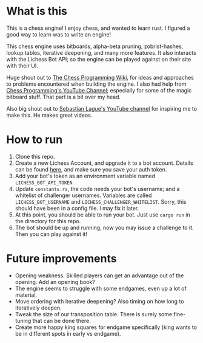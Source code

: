 # What is this

This is a chess engine! I enjoy chess, and wanted to learn rust. I figured a good way to learn was to write an engine!

This chess engine uses bitboards, alpha-beta pruning, zobrist-hashes, lookup tables, iterative deepening, and many more features. It also interacts with the Lichess Bot API; so the engine can be played against on their site with their UI.

Huge shout out to [The Chess Programming Wiki](https://www.chessprogramming.org/Main_Page), for ideas and approaches to problems encountered when building the engine. I also had help from [Chess Programming's YouTube Channel](https://www.youtube.com/@chessprogramming591); especially for some of the magic bitboard stuff. That part is a bit over my head.

Also big shout out to [Sebastian Lague's YouTube channel](https://www.youtube.com/@SebastianLague) for inspiring me to make this. He makes great videos.

# How to run

1. Clone this repo.
1. Create a new Lichess Account, and upgrade it to a bot account. Details can be found [here](https://lichess.org/api#tag/Bot/operation/apiBotOnline), and make sure you save your auth token.
1. Add your bot's token as an environment variable named `LICHESS_BOT_API_TOKEN`.
1. Update `constants.rs`, the code needs your bot's username; and a whitelist of challenger usernames. Variables are called `LICHESS_BOT_USERNAME` and `LICHESS_CHALLENGER_WHITELIST`. Sorry, this should have been in a config file. I may fix it later.
1. At this point, you should be able to run your bot. Just use `cargo run` in the directory for this repo.
1. The bot should be up and running, now you may issue a challenge to it. Then you can play against it!

# Future improvements

-   Opening weakness. Skilled players can get an advantage out of the opening. Add an opening book?
-   The engine seems to struggle with some endgames, even up a lot of material.
-   Move ordering with iterative deepening? Also timing on how long to iteratively deepen.
-   Tweak the size of our transposition table. There is surely some fine-tuning that can be done there.
-   Create more happy king squares for endgame specifically (king wants to be in different spots in early vs endgame).
